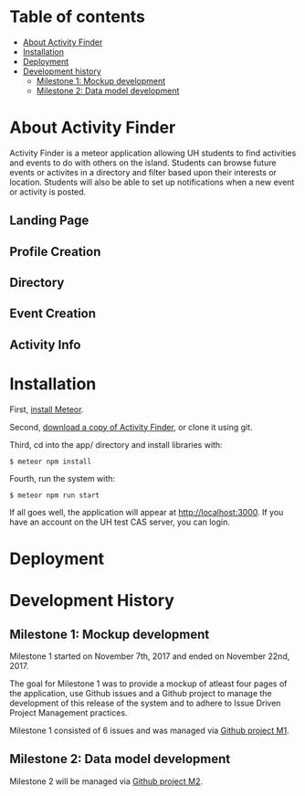 # Table of contents

* [About Activity Finder](#about-activityfinder)
* [Installation](#installation)
* [Deployment](#deployment)
* [Development history](#development-history)
  * [Milestone 1: Mockup development](#milestone-1-mockup-development)
  * [Milestone 2: Data model development](#milestone-2-data-model-development)
  
# About Activity Finder
Activity Finder is a meteor application allowing UH students to find activities and events to do with others on the island. Students can browse future events or activites in a directory and filter based upon their interests or location. Students will also be able to set up notifications when a new event or activity is posted.

## Landing Page

## Profile Creation

## Directory

## Event Creation

## Activity Info

# Installation

First, [install Meteor](https://www.meteor.com/install).

Second, [download a copy of Activity Finder](https://github.com/activityfinder/activityfinder/archive/master.zip), or clone it using git.
  
Third, cd into the app/ directory and install libraries with:

```
$ meteor npm install
```

Fourth, run the system with:

```
$ meteor npm run start
```

If all goes well, the application will appear at [http://localhost:3000](http://localhost:3000). If you have an account on the UH test CAS server, you can login.

# Deployment

# Development History

## Milestone 1: Mockup development
Milestone 1 started on November 7th, 2017 and ended on November 22nd, 2017.

The goal for Milestone 1 was to provide a mockup of atleast four pages of the application, use Github issues and a Github project to manage the development of this release of the system and to adhere to Issue Driven Project Management practices.

Milestone 1 consisted of 6 issues and was managed via [Github project M1](https://github.com/activityfinder/activityfinder/projects/1).

## Milestone 2: Data model development

Milestone 2 will be managed via [Github project M2](https://github.com/activityfinder/activityfinder/projects/2).
